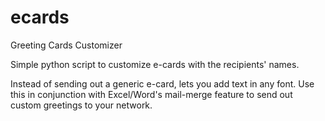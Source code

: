 # ecards
Greeting Cards Customizer

Simple python script to customize e-cards with the recipients' names.

Instead of sending out a generic e-card, lets you add text in any font. Use this in conjunction with Excel/Word's mail-merge feature to send out custom greetings to your network.
